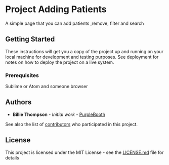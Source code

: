 
# Project Adding Patients

A simple page that you can add patients ,remove, filter and search

## Getting Started

These instructions will get you a copy of the project up and running on your local machine for development and testing purposes. See deployment for notes on how to deploy the project on a live system.

### Prerequisites

Sublime or Atom and someone browser

## Authors

* **Billie Thompson** - *Initial work* - [PurpleBooth](https://github.com/PurpleBooth)

See also the list of [contributors](https://github.com/your/project/contributors) who participated in this project.

## License

This project is licensed under the MIT License - see the [LICENSE.md](LICENSE.md) file for details
